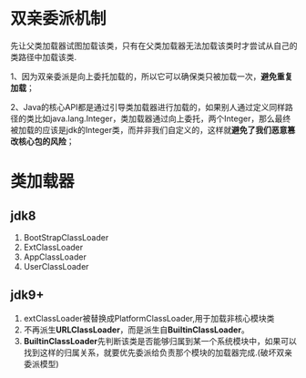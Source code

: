 
# 双亲委派机制

先让父类加载器试图加载该类，只有在父类加载器无法加载该类时才尝试从自己的类路径中加载该类.

1、因为双亲委派是向上委托加载的，所以它可以确保类只被加载一次，**避免重复加载**；

2、Java的核心API都是通过引导类加载器进行加载的，如果别人通过定义同样路径的类比如java.lang.Integer，类加载器通过向上委托，两个Integer，那么最终被加载的应该是jdk的Integer类，而并非我们自定义的，这样就**避免了我们恶意篡改核心包的风险**；

# 类加载器

## jdk8

1. BootStrapClassLoader
2. ExtClassLoader
3. AppClassLoader
4. UserClassLoader

## jdk9+

1. extClassLoader被替换成PlatformClassLoader,用于加载非核心模块类
2. 不再派生**URLClassLoader**，而是派生自**BuiltinClassLoader**。
3. **BuiltinClassLoader**先判断该类是否能够归属到某一个系统模块中，如果可以找到这样的归属关系，就要优先委派给负责那个模块的加载器完成.(破坏双亲委派模型)

